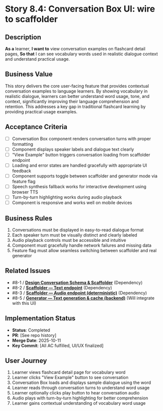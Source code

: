 # Story 8.4: Conversation Box UI: wire to scaffolder

## Description

**As a** learner,
**I want to** view conversation examples on flashcard detail pages,
**So that** I can see vocabulary words used in realistic dialogue context and understand practical usage.

## Business Value

This story delivers the core user-facing feature that provides contextual conversation examples to language learners. By showing vocabulary in realistic dialogue, learners can better understand word usage, tone, and context, significantly improving their language comprehension and retention. This addresses a key gap in traditional flashcard learning by providing practical usage examples.

## Acceptance Criteria

- [ ] Conversation Box component renders conversation turns with proper formatting
- [ ] Component displays speaker labels and dialogue text clearly
- [ ] "View Example" button triggers conversation loading from scaffolder endpoint
- [ ] Loading and error states are handled gracefully with appropriate UI feedback
- [ ] Component supports toggle between scaffolder and generator mode via feature flag
- [ ] Speech synthesis fallback works for interactive development using browser TTS
- [ ] Turn-by-turn highlighting works during audio playback
- [ ] Component is responsive and works well on mobile devices

## Business Rules

1. Conversations must be displayed in easy-to-read dialogue format
2. Each speaker turn must be visually distinct and clearly labeled
3. Audio playback controls must be accessible and intuitive
4. Component must gracefully handle network failures and missing data
5. Feature flag must allow seamless switching between scaffolder and real generator

## Related Issues

- #8-1 / [**Design Conversation Schema & Scaffolder**](./story-8-1-design-schema-and-scaffolder.md) (Dependency)
- #8-2 / [**Scaffolder — Text endpoint**](./story-8-2-scaffolder-text-endpoint.md) (Dependency)
- #8-3 / [**Scaffolder — Audio endpoint (deterministic)**](./story-8-3-scaffolder-audio-endpoint.md) (Dependency)
- #8-5 / [**Generator — Text generation & cache (backend)**](./story-8-5-generator-text-cache.md) (Will integrate with this UI)

## Implementation Status

- **Status**: Completed
- **PR**: [See repo history]
- **Merge Date**: 2025-10-11
- **Key Commit**: [All AC fulfilled, UI/UX finalized]

## User Journey

1. Learner views flashcard detail page for vocabulary word
2. Learner clicks "View Example" button to see conversation
3. Conversation Box loads and displays sample dialogue using the word
4. Learner reads through conversation turns to understand word usage
5. Learner optionally clicks play button to hear conversation audio
6. Audio plays with turn-by-turn highlighting for better comprehension
7. Learner gains contextual understanding of vocabulary word usage
